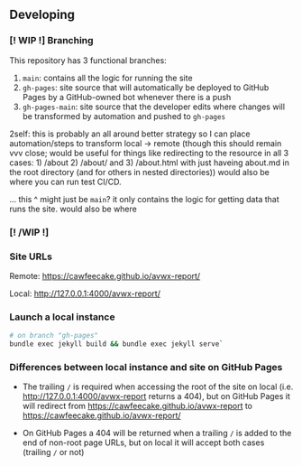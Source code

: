 ## Developing

### [! WIP !] Branching

This repository has 3 functional branches:

1. `main`: contains all the logic for running the site
2. `gh-pages`: site source that will automatically be deployed to GitHub Pages by a GitHub-owned bot whenever there is a push
3. `gh-pages-main`: site source that the developer edits where changes will be transformed by automation and pushed to `gh-pages`

2self: this is probably an all around better strategy so I can place automation/steps to transform local -> remote (though this should remain vvv close; would
be useful for things like redirecting to the resource in all 3 cases: 1) /about 2) /about/ and 3) /about.html
with just haveing about.md in the root directory (and for others in nested directories))
would also be where you can run test CI/CD.

... this ^ might just be `main`? it only contains the logic for getting data that runs the site. would also be where 

### [! /WIP !]

### Site URLs

Remote: https://cawfeecake.github.io/avwx-report/

Local: http://127.0.0.1:4000/avwx-report/

### Launch a local instance

```bash
# on branch "gh-pages"
bundle exec jekyll build && bundle exec jekyll serve`
```

### Differences between local instance and site on GitHub Pages

* The trailing `/` is required when accessing the root of the site on local (i.e. http://127.0.0.1:4000/avwx-report returns a 404),
but on GitHub Pages it will redirect from https://cawfeecake.github.io/avwx-report to https://cawfeecake.github.io/avwx-report/

* On GitHub Pages a 404 will be returned when a trailing `/` is added to the end of non-root page URLs, but on local it will accept
both cases (trailing `/` or not)
